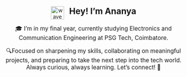 <p align="center">
  <img src="https://i.imgur.com/u8HivgI.gif" alt="wave" width="35" style="vertical-align: middle;"/>
  <span style="font-size: 1.6em; font-weight: bold; margin-left: 10px;">Hey! I’m Ananya</span>
</p>

<p align="center" style="font-size: 1.1em; margin-top: 5px;">
  🎓 I’m in my final year, currently studying Electronics and Communication Engineering at PSG Tech, Coimbatore.
</p>

<p align="center" style="font-size: 1.1em; margin-top: 10px;">
  🔍Focused on sharpening my skills, collaborating on meaningful projects, and preparing to take the next step into the tech world.  
   Always curious, always learning. Let’s connect! 💬
</p>

